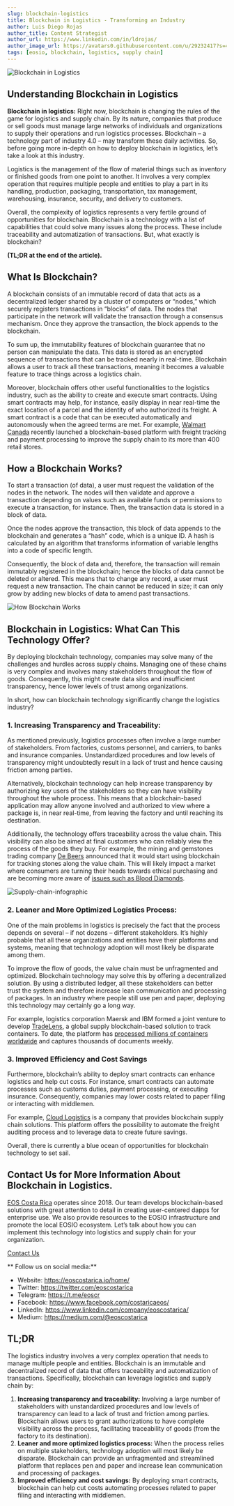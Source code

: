 ```yaml
---
slug: blockchain-logistics
title: Blockchain in Logistics - Transforming an Industry
author: Luis Diego Rojas
author_title: Content Strategist
author_url: https://www.linkedin.com/in/ldrojas/
author_image_url: https://avatars0.githubusercontent.com/u/29232417?s=400&u=032f18555bd97e3d90f3ddfb5b2dc72dfcf0d11b&v=4
tags: [eosio, blockchain, logistics, supply chain]
---
```


![Blockchain in Logistics](/img/blog/logistics/blockchain-logistics.jpg)

## **Understanding Blockchain in Logistics**

**Blockchain in logistics:** Right now, blockchain is changing the rules of the game for logistics and supply chain. By its nature, companies that produce or sell goods must manage large networks of individuals and organizations to supply their operations and run logistics processes. Blockchain – a technology part of industry 4.0 – may transform these daily activities. So, before going more in-depth on how to deploy blockchain in logistics, let’s take a look at this industry.

Logistics is the management of the flow of material things such as inventory or finished goods from one point to another. It involves a very complex operation that requires multiple people and entities to play a part in its handling, production, packaging, transportation, tax management, warehousing, insurance, security, and delivery to customers. 

Overall, the complexity of logistics represents a very fertile ground of opportunities for blockchain. Blockchain is a technology with a list of capabilities that could solve many issues along the process. These include traceability and automatization of transactions. But, what exactly is blockchain?

**(TL;DR at the end of the article).**

<!--truncate-->

## **What Is Blockchain?**

A blockchain consists of an immutable record of data that acts as a decentralized ledger shared by a cluster of computers or “nodes,” which securely registers transactions in “blocks” of data. The nodes that participate in the network will validate the transaction through a consensus mechanism. Once they approve the transaction, the block appends to the blockchain. 

To sum up, the immutability features of blockchain guarantee that no person can manipulate the data. This data is stored as an encrypted sequence of transactions that can be tracked nearly in real-time. Blockchain allows a user to track all these transactions, meaning it becomes a valuable feature to trace things across a logistics chain. 

Moreover, blockchain offers other useful functionalities to the logistics industry, such as the ability to create and execute smart contracts. Using smart contracts may help, for instance, easily display in near real-time the exact location of a parcel and the identity of who authorized its freight. A smart contract is a code that can be executed automatically and autonomously when the agreed terms are met. For example, [Walmart Canada](https://www.computerworld.com/article/3454336/walmart-launches-world-s-largest-blockchain-based-freight-and-payment-network.html?utm_source=hs_email&utm_medium=email&utm_content=79697372&_hsenc=p2ANqtz--W52pX5g6pP-QMxqrb4PPzAPPdkQcN06hNhlcps8fx1Jk6AXz3i137XT1S8az4NDl0ntkiSyPn7Wn7lo8nF5LScW3_Yw&_hsmi=79697372) recently launched a blockchain-based platform with freight tracking and payment processing to improve the supply chain to its more than 400 retail stores.

## **How a Blockchain Works?**

To start a transaction (of data), a user must request the validation of the nodes in the network. The nodes will then validate and approve a transaction depending on values such as available funds or permissions to execute a transaction, for instance. Then, the transaction data is stored in a block of data.

Once the nodes approve the transaction, this block of data appends to the blockchain and generates a “hash” code, which is a unique ID. A hash is calculated by an algorithm that transforms information of variable lengths into a code of specific length. 

Consequently, the block of data and, therefore, the transaction will remain immutably registered in the blockchain; hence the blocks of data cannot be deleted or altered. This means that to change any record, a user must request a new transaction. The chain cannot be reduced in size; it can only grow by adding new blocks of data to amend past transactions. 

![How Blockchain Works ](/img/blog/logistics/how-blockhain-works.png)

## **Blockchain in Logistics: What Can This Technology Offer?**

By deploying blockchain technology, companies may solve many of the challenges and hurdles across supply chains. Managing one of these chains is very complex and involves many stakeholders throughout the flow of goods. Consequently, this might create data silos and insufficient transparency, hence lower levels of trust among organizations.

In short, how can blockchain technology significantly change the logistics industry?

### **1\. Increasing Transparency and Traceability:**

As mentioned previously, logistics processes often involve a large number of stakeholders. From factories, customs personnel, and carriers, to banks and insurance companies. Unstandardized procedures and low levels of transparency might undoubtedly result in a lack of trust and hence causing friction among parties. 

Alternatively, blockchain technology can help increase transparency by authorizing key users of the stakeholders so they can have visibility throughout the whole process. This means that a blockchain-based application may allow anyone involved and authorized to view where a package is, in near real-time, from leaving the factory and until reaching its destination. 

Additionally, the technology offers traceability across the value chain. This visibility can also be aimed at final customers who can reliably view the process of the goods they buy. For example, the mining and gemstones trading company [De Beers](https://www.debeersgroup.com/media/company-news) announced that it would start using blockchain for tracking stones along the value chain. This will likely impact a market where consumers are turning their heads towards ethical purchasing and are becoming more aware of [issues such as Blood Diamonds](https://www.forbes.com/sites/bernardmarr/2018/03/14/how-blockchain-could-end-the-trade-in-blood-diamonds-an-incredible-use-case-everyone-should-read/#22a75fce387d).

![Supply-chain-infographic](/img/blog/logistics/Supply-chain-infographic.png)

### **2\. Leaner and More Optimized Logistics Process:**

One of the main problems in logistics is precisely the fact that the process depends on several – if not dozens – different stakeholders. It’s highly probable that all these organizations and entities have their platforms and systems, meaning that technology adoption will most likely be disparate among them. 

To improve the flow of goods, the value chain must be unfragmented and optimized. Blockchain technology may solve this by offering a decentralized solution. By using a distributed ledger, all these stakeholders can better trust the system and therefore increase lean communication and processing of packages. In an industry where people still use pen and paper, deploying this technology may certainly go a long way. 

For example, logistics corporation Maersk and IBM formed a joint venture to develop [TradeLens](https://www.tradelens.com/), a global supply blockchain-based solution to track containers. To date, the platform has [processed millions of containers worldwide](https://cointelegraph.com/news/standard-chartered-joins-ibm-and-maersks-blockchain-shipping-platform) and captures thousands of documents weekly.

### **3\. Improved Efficiency and Cost Savings**

Furthermore, blockchain’s ability to deploy smart contracts can enhance logistics and help cut costs. For instance, smart contracts can automate processes such as customs duties, payment processing, or executing insurance. Consequently, companies may lower costs related to paper filing or interacting with middlemen. 

For example, [Cloud Logistics](https://www.gocloudlogistics.com/) is a company that provides blockchain supply chain solutions. This platform offers the possibility to automate the freight auditing process and to leverage data to create future savings. 

Overall, there is currently a blue ocean of opportunities for blockchain technology to set sail.

## **Contact Us for More Information About Blockchain in Logistics.**

[EOS Costa Rica](https://eoscostarica.io/) operates since 2018\. Our team develops blockchain-based solutions with great attention to detail in creating user-centered dapps for enterprise use. We also provide resources to the EOSIO infrastructure and promote the local EOSIO ecosystem. Let’s talk about how you can implement this technology into logistics and supply chain for your organization. 

[Contact Us](https://eoscostarica.io/contact-us)

** Follow us on social media:**

*   Website: https://eoscostarica.io/home/
*   Twitter: https://twitter.com/eoscostarica
*   Telegram: https://t.me/eoscr
*   Facebook: https://www.facebook.com/costaricaeos/
*   LinkedIn: https://www.linkedin.com/company/eoscostarica/
*   Medium: https://medium.com/@eoscostarica

## TL;DR

The logistics industry involves a very complex operation that needs to manage multiple people and entities. Blockchain is an immutable and decentralized record of data that offers traceability and automatization of transactions. Specifically, blockchain can leverage logistics and supply chain by:

1.  **Increasing transparency and traceability:** Involving a large number of stakeholders with unstandardized procedures and low levels of transparency can lead to a lack of trust and friction among parties. Blockchain allows users to grant authorizations to have complete visibility across the process, facilitating traceability of goods (from the factory to its destination).
2.  **Leaner and more optimized logistics process:** When the process relies on multiple stakeholders, technology adoption will most likely be disparate. Blockchain can provide an unfragmented and streamlined platform that replaces pen and paper and increase lean communication and processing of packages.
3.  **Improved efficiency and cost savings:** By deploying smart contracts, blockchain can help cut costs automating processes related to paper filing and interacting with middlemen.
